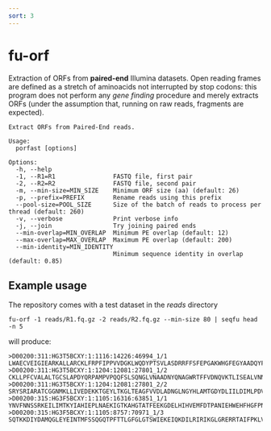 ```yaml
---
sort: 3
---
```


# fu-orf

Extraction of ORFs from **paired-end** Illumina datasets. Open reading frames are
defined as a stretch of aminoacids not interrupted by stop codons: this program
does not perform any _gene finding_ procedure and merely extracts ORFs (under
the assumption that, running on raw reads, fragments are expected).

```text
Extract ORFs from Paired-End reads.

Usage:
  porfast [options] 

Options:
  -h, --help
  -1, --R1=R1                FASTQ file, first pair
  -2, --R2=R2                FASTQ file, second pair
  -m, --min-size=MIN_SIZE    Minimum ORF size (aa) (default: 26)
  -p, --prefix=PREFIX        Rename reads using this prefix
  --pool-size=POOL_SIZE      Size of the batch of reads to process per thread (default: 260)
  -v, --verbose              Print verbose info
  -j, --join                 Try joining paired ends
  --min-overlap=MIN_OVERLAP  Minimum PE overlap (default: 12)
  --max-overlap=MAX_OVERLAP  Maximum PE overlap (default: 200)
  --min-identity=MIN_IDENTITY
                             Minimum sequence identity in overlap (default: 0.85)

```

## Example usage

The repository comes with a test dataset in the _reads_ directory
```
fu-orf -1 reads/R1.fq.gz -2 reads/R2.fq.gz --min-size 80 | seqfu head -n 5
```
will produce:
```
>D00200:311:HG3T5BCXY:1:1116:14226:46994_1/1
LWAECVEIGIEARKALLARCKLFRPFIPPVVDGKLWQDYPTSVLASDRRFFSFEPGAKWHGFEGYAADQYFVDPFKLLLTTPG
>D00200:311:HG3T5BCXY:1:1204:12081:27801_1/2
CKLLPFCVALALTGCSLAPDYQRPAMPVPQQFSLSQNGLVNAADNYQNAGWRTFFVDNQVKTLISEALVNNRDLRMATLKVQ
>D00200:311:HG3T5BCXY:1:1204:12081:27801_2/2
SRYSRIARATCGGNMKLLIVEDEKKTGEYLTKGLTEAGFVVDLADNGLNGYHLAMTGDYDLIILDIMLPDVNGWDIVRMLR
>D00200:315:HG3F5BCXY:1:1105:16316:63851_1/1
YNVFNNSSRKEILIMTKYIAHIEPLNAEKIGTKAHGTATFEEKGDELHIHVEMFDTPANIEHWEHFHGFPNGQKAHVPTAA
>D00200:315:HG3F5BCXY:1:1105:8757:70971_1/3
SQTKKDIYDAMQGLEYEINTMFSSQGQTPFTTLGFGLGTSWIEKEIQKDILRIRIKGLGRERRTAIFPKLVFTIKKGLNLHP
```